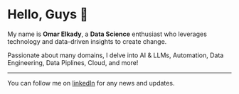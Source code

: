 # Hello, Guys 👋


My name is **Omar Elkady**, a **Data Science** enthusiast who leverages technology and data-driven insights to create change. 

Passionate about many domains, I delve into AI & LLMs, Automation, Data Engineering, Data Piplines, Cloud, and more!

<hr>

You can follow me on [linkedIn](https://www.linkedin.com/in/omar-elkady-847b051ba) for any news and updates.

